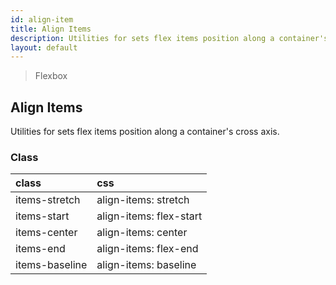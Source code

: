 ```yaml
---
id: align-item
title: Align Items
description: Utilities for sets flex items position along a container's cross axis.
layout: default
---
```


> Flexbox

## Align Items

Utilities for sets flex items position along a container's cross axis.

### Class

| <span class="px-3 py-1 text-white bg-charcoal-100 rounded-full">class</span> | <span class="px-3 py-1 text-white bg-charcoal-100 rounded-full">css</span> |
|:--|:--|
| items-stretch | align-items: stretch |
| items-start | align-items: flex-start |
| items-center | align-items: center |
| items-end | align-items: flex-end |
| items-baseline | align-items: baseline |

